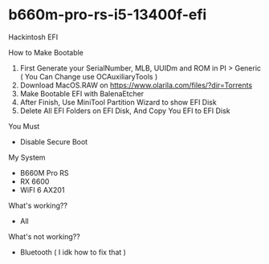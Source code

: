 # b660m-pro-rs-i5-13400f-efi
Hackintosh EFI

How to Make Bootable
1. First Generate your SerialNumber, MLB, UUIDm and ROM in PI > Generic ( You Can Change use OCAuxiliaryTools )
2. Download MacOS.RAW on https://www.olarila.com/files/?dir=Torrents
3. Make Bootable EFI with BalenaEtcher
4. After Finish, Use MiniTool Partition Wizard to show EFI Disk
5. Delete All EFI Folders on EFI Disk, And Copy You EFI to EFI Disk

You Must
- Disable Secure Boot

My System
- B660M Pro RS
- RX 6600
- WiFI 6 AX201

What's working??
- All

What's not working??
- Bluetooth ( I idk how to fix that )
